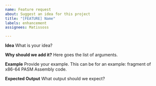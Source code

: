 ```yaml
---
name: Feature request
about: Suggest an idea for this project
title: "[FEATURE] Name"
labels: enhancement
assignees: Matissoss

---
```


**Idea**
What is your idea?

**Why should we add it?**
Here goes the list of arguments.

**Example**
Provide your example. This can be for an example: fragment of x86-64 PASM Assembly code.

**Expected Output**
What output should we expect?
